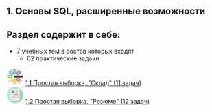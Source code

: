 

## 1. Основы SQL, расширенные возможности
## Раздел содержит в себе:
* 7 учебных тем в состав которых входят
  * 62 практические задачи
<div>
<img src="https://github.com/kolesnikovvitaliy/SQL_trainer_advanced/blob/main/1_Основы_SQL_расширенные_возможности/img/book.jpeg" title="Git" **alt="Git" width="40" height="40"/>  <a href="https://github.com/kolesnikovvitaliy/SQL_trainer_advanced/blob/main/1_Основы_SQL_расширенные_возможности/1_1_Простая_выборка_Склад">1.1 Простая выборка, "Склад" (11 задач)</a>  &nbsp; 
</div> 
<div>
<img src="https://github.com/kolesnikovvitaliy/SQL_trainer_advanced/blob/main/1_Основы_SQL_расширенные_возможности/img/blok.png" title="Git" **alt="Git" width="40" height="40"/>  <a href="https://github.com/kolesnikovvitaliy/SQL_trainer_advanced/blob/main/1_Основы_SQL_расширенные_возможности/1_2_Простая_выборка_Резюме">1.2 Простая выборка, "Резюме" (12 задач)</a>  &nbsp; 
</div>
<!-- 

1.3 Выборка с группировкой, "Склад" 8 / 8
  
1.4 Выборка с группировкой, "Резюме" 7 / 7
  
1.5 Вложенные запросы, табличные выражения, "Склад" 8 / 8
  
1.6 Вложенные запросы, табличные выражения "Резюме" 7 / 7
  
1.7 Запросы корректировки, "Склад" 9/9 -->
